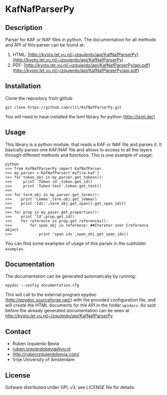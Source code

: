 KafNafParserPy
=============

Description
----------
Parser for KAF or  NAF files in python. The documentation for all methods and API of this parser can be found at:

1. HTML: [http://kyoto.let.vu.nl/~izquierdo/api/KafNafParserPy](http://kyoto.let.vu.nl/~izquierdo/api/KafNafParserPy)
2. PDF: [http://kyoto.let.vu.nl/~izquierdo/api/KafNafParserPy/api.pdf](http://kyoto.let.vu.nl/~izquierdo/api/KafNafParserPy/api.pdf)

Installation
-----------
Clone the repository from github

````shell
git clone https://github.com/cltl/KafNafParserPy.git
````
You will need to have installed the lxml library for python (http://lxml.de/)

Usage
-----

This library is a python module, that reads a KAF or NAF file and parses it. It basically parses one KAF/NAF file
and allows to access to all the layers through different methods and functions. This is one example of usage:
```shell
python
>>> from KafNafParserPy import KafNafParser
>>> my_parser = KafNafParser('myfile.kaf')
>>> for token_obj in my_parser.get_tokens():
>>>     print 'Token id',token.get_id()
>>>     print 'Token text',token.get_text()
>>>
>>> for term_obj in my_parser.get_terms():
>>>    print 'Lemma',term_obj.get_lemma()
>>>    print 'Ids:',term_obj.get_span().get_span_ids()
>>>
>>> for prop in my_paser.get_properties():
>>>    print 'Id',prop.get_id()
>>>    for reference in prop.get_references():
>>>        for span_obj in reference: ##Iterator over Creference object
>>>            print 'span ids',span_obj.get_span_ids()
```

You can find some examples of usage of this parser in the subfolder `examples`.

Documentation
-------------
The documentation can be generated automatically by running:
```shell
epydoc --config documentation.cfg
```

This will call to the external program epydoc (http://epydoc.sourceforge.net/) with the provided configuration file, and will create the HTML documents
for the API in the folder `apidocs`. As said before the already generated documentation can be seen at http://kyoto.let.vu.nl/~izquierdo/api/KafNafParserPy

Contact
------

* Ruben Izquierdo Bevia
* ruben.izquierdobevia@vu.nl
* http://rubenizquierdobevia.com/
* Vrije University of Amsterdam

License
------
Sofware distributed under GPL.v3, see LICENSE file for details.
